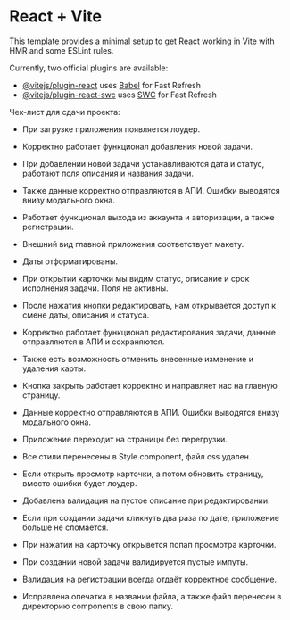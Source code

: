 # React + Vite

This template provides a minimal setup to get React working in Vite with HMR and some ESLint rules.

Currently, two official plugins are available:

- [@vitejs/plugin-react](https://github.com/vitejs/vite-plugin-react/blob/main/packages/plugin-react/README.md) uses [Babel](https://babeljs.io/) for Fast Refresh
- [@vitejs/plugin-react-swc](https://github.com/vitejs/vite-plugin-react-swc) uses [SWC](https://swc.rs/) for Fast Refresh

Чек-лист для сдачи проекта:

- При загрузке приложения появляется лоудер.

- Корректно работает функционал добавления новой задачи.

- При добавлении новой задачи устанавливаются дата и статус, работают поля описания и названия задачи.

- Также данные корректно отправляются в АПИ. Ошибки выводятся внизу модального окна.

- Работает функционал выхода из аккаунта и авторизации, а также регистрации.

- Внешний вид главной приложения соответствует макету.

- Даты отформатированы.

- При открытии карточки мы видим статус, описание и срок исполнения задачи. Поля не активны.

- После нажатия кнопки редактировать, нам открывается доступ к смене даты, описания и статуса.

- Корректно работает функционал редактирования задачи, данные отправляются в АПИ и сохраняются.

- Также есть возможность отменить внесенные изменение и удаления карты.

- Кнопка закрыть работает корректно и направляет нас на главную страницу.

- Данные корректно отправляются в АПИ. Ошибки выводятся внизу модального окна.

- Приложение переходит на страницы без перегрузки.

- Все стили перенесены в Style.component, файл css удален.

- Если открыть просмотр карточки, а потом обновить страницу, вместо ошибки будет лоудер.

- Добавлена валидация на пустое описание при редактировании.

- Если при создании задачи кликнуть два раза по дате, приложение больше не сломается. 

- При нажатии на карточку открывется попап просмотра карточки.

- При создании новой задачи валидируется пустые импуты. 

- Валидация на регистрации всегда отдаёт корректное сообщение.

-  Исправлена опечатка в названии файла, а также файл перенесен в директорию components в свою папку.